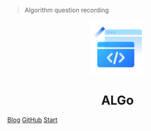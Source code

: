 > Algorithm question recording
<p align="center">
<img src = "./media/algo.svg"  width="25%"  height="15% alt="algo"  title="algo" />
</p>
<h1 align="center">ALGo</h1>

[Blog](https://blog.csdn.net/weixin_43232955)
[GitHub](https://gitee.com/iqqcodes/algo)
[Start](#ALGo)









